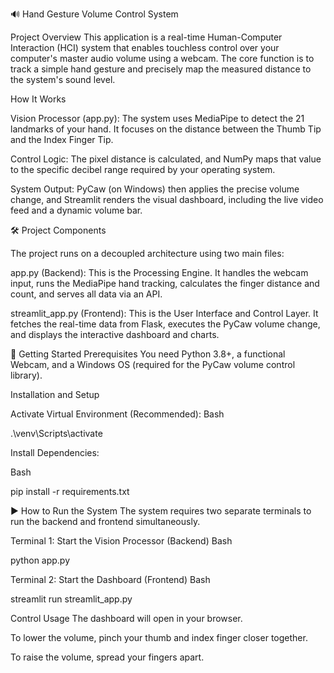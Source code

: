 🔊 Hand Gesture Volume Control System

Project Overview
This application is a real-time Human-Computer Interaction (HCI) system that enables touchless control over your computer's master audio volume using a webcam. The core function is to track a simple hand gesture and precisely map the measured distance to the system's sound level.

How It Works

Vision Processor (app.py): The system uses MediaPipe to detect the 21 landmarks of your hand. It focuses on the distance between the Thumb Tip and the Index Finger Tip.

Control Logic: The pixel distance is calculated, and NumPy maps that value to the specific decibel range required by your operating system.

System Output: PyCaw (on Windows) then applies the precise volume change, and Streamlit renders the visual dashboard, including the live video feed and a dynamic volume bar.

🛠️ Project Components

The project runs on a decoupled architecture using two main files:

app.py (Backend): This is the Processing Engine. It handles the webcam input, runs the MediaPipe hand tracking, calculates the finger distance and count, and serves all data via an API.

streamlit_app.py (Frontend): This is the User Interface and Control Layer. It fetches the real-time data from Flask, executes the PyCaw volume change, and displays the interactive dashboard and charts.

🚀 Getting Started
Prerequisites
You need Python 3.8+, a functional Webcam, and a Windows OS (required for the PyCaw volume control library).

Installation and Setup

Activate Virtual Environment (Recommended):
Bash

.\venv\Scripts\activate

Install Dependencies:

Bash

pip install -r requirements.txt

▶️ How to Run the System
The system requires two separate terminals to run the backend and frontend simultaneously.

Terminal 1: Start the Vision Processor (Backend)
Bash

python app.py

Terminal 2: Start the Dashboard (Frontend)
Bash

streamlit run streamlit_app.py

Control Usage
The dashboard will open in your browser.

To lower the volume, pinch your thumb and index finger closer together.

To raise the volume, spread your fingers apart.
